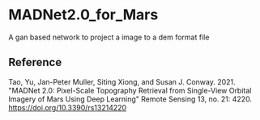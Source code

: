 # MADNet2.0_for_Mars
A gan based network to project a image to a dem format file
## Reference
Tao, Yu, Jan-Peter Muller, Siting Xiong, and Susan J. Conway. 2021. "MADNet 2.0: Pixel-Scale Topography Retrieval from Single-View Orbital Imagery of Mars Using Deep Learning" Remote Sensing 13, no. 21: 4220. https://doi.org/10.3390/rs13214220
